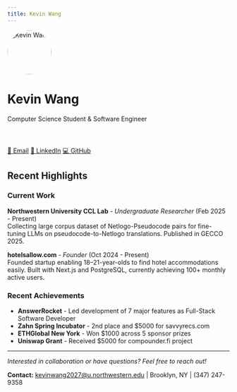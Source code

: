 ```yaml
---
title: Kevin Wang
---
```


<div class="resume-header">
    <img src="/images/me.jpg" alt="Kevin Wang" class="profile-image-placeholder" style="width: 100px; height: 100px; border-radius: 50%;">
    <h1>Kevin Wang</h1>
    <div class="subtitle">Computer Science Student & Software Engineer</div>
    <p style="color: white; opacity: 0.9; font-size: 1.1rem; margin-top: 1rem;">
        Sophomore CS Major at Northwestern University
    </p>
    <div class="contact-info">
        <a href="mailto:kevinwang2027@u.northwestern.edu" class="contact-item">📧 Email</a>
        <a href="https://www.linkedin.com/in/kevin-wang-08836a175/" class="contact-item">💼 LinkedIn</a>
        <a href="https://github.com/kev1n" class="contact-item">💻 GitHub</a>
    </div>
</div>

## Recent Highlights

### Current Work

**Northwestern University CCL Lab** - _Undergraduate Researcher_ (Feb 2025 - Present)  
Collecting large corpus dataset of Netlogo-Pseudocode pairs for fine-tuning LLMs on pseudocode-to-Netlogo translations. Published in GECCO 2025.

**hotelsallow.com** - _Founder_ (Oct 2024 - Present)  
Founded startup enabling 18–21-year-olds to find hotel accommodations easily. Built with Next.js and PostgreSQL, currently achieving 100+ monthly active users.

### Recent Achievements

- **AnswerRocket** - Led development of 7 major features as Full-Stack Software Developer
- **Zahn Spring Incubator** - 2nd place and $5000 for savvyrecs.com
- **ETHGlobal New York** - Won $1000 across 5 sponsor prizes
- **Uniswap Grant** - Received $5000 for compounder.fi project

---

_Interested in collaboration or have questions? Feel free to reach out!_

**Contact:** [kevinwang2027@u.northwestern.edu](mailto:kevinwang2027@u.northwestern.edu) | Brooklyn, NY | (347) 247-9358
